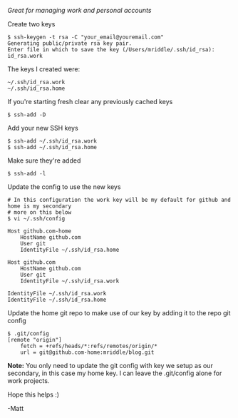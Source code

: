 *Great for managing work and personal accounts*

Create two keys

	$ ssh-keygen -t rsa -C "your_email@youremail.com"
	Generating public/private rsa key pair.
	Enter file in which to save the key (/Users/mriddle/.ssh/id_rsa): id_rsa.work

The keys I created were:

	~/.ssh/id_rsa.work
	~/.ssh/id_rsa.home

If you're starting fresh clear any previously cached keys

	$ ssh-add -D

Add your new SSH keys

	$ ssh-add ~/.ssh/id_rsa.work
	$ ssh-add ~/.ssh/id_rsa.home

Make sure they're added

	$ ssh-add -l

Update the config to use the new keys

	# In this configuration the work key will be my default for github and home is my secondary
	# more on this below
	$ vi ~/.ssh/config

	Host github.com-home
	    HostName github.com
	    User git
	    IdentityFile ~/.ssh/id_rsa.home

	Host github.com
	    HostName github.com
	    User git
	    IdentityFile ~/.ssh/id_rsa.work

	IdentityFile ~/.ssh/id_rsa.work
	IdentityFile ~/.ssh/id_rsa.home

Update the home git repo to make use of our key by adding it to the repo git config

	$ .git/config
	[remote "origin"]
        fetch = +refs/heads/*:refs/remotes/origin/*
        url = git@github.com-home:mriddle/blog.git

**Note:**
You only need to update the git config with key we setup as our secondary, in this case my home key.
I can leave the .git/config alone for work projects.

Hope this helps :)

-Matt


